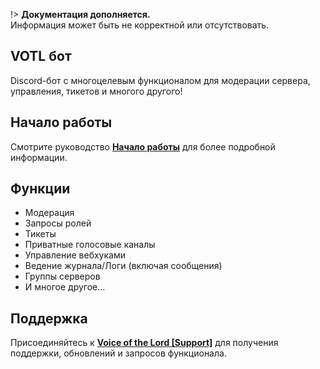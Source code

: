 !> **Документация дополняется.**  
Информация может быть не корректной или отсутствовать.

## VOTL бот

Discord-бот с многоцелевым функционалом для модерации сервера, управления, тикетов и многого другого!

## Начало работы

Смотрите руководство **[Начало работы](/ru/getting-started)** для более подробной информации.

## Функции

- Модерация
- Запросы ролей
- Тикеты
- Приватные голосовые каналы
- Управление вебхуками
- Ведение журнала/Логи (включая сообщения)
- Группы серверов
- И многое другое...

## Поддержка

Присоединяйтесь к **[Voice of the Lord [Support]](https://discord.gg/25K5S55wrU)** для получения поддержки, обновлений и запросов функционала.